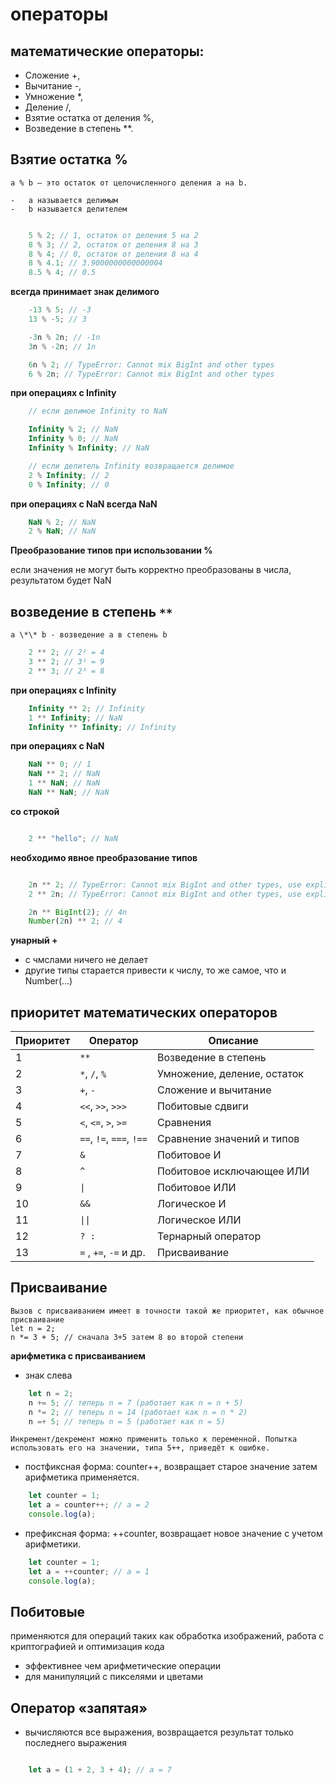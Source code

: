 # операторы

## математические операторы:

-   Сложение +,
-   Вычитание -,
-   Умножение \*,
-   Деление /,
-   Взятие остатка от деления %,
-   Возведение в степень \*\*.

## Взятие остатка %

    a % b – это остаток от целочисленного деления a на b.

    -   a называется делимым
    -   b называется делителем

```js

    5 % 2; // 1, остаток от деления 5 на 2
    8 % 3; // 2, остаток от деления 8 на 3
    8 % 4; // 0, остаток от деления 8 на 4
    8 % 4.1; // 3.9000000000000004
    8.5 % 4; // 0.5

```

**всегда принимает знак делимого**

```js
    -13 % 5; // -3
    13 % -5; // 3

    -3n % 2n; // -1n
    3n % -2n; // 1n

    6n % 2; // TypeError: Cannot mix BigInt and other types
    6 % 2n; // TypeError: Cannot mix BigInt and other types
```

**при операциях с Infinity**

```js
    // если делимое Infinity то NaN

    Infinity % 2; // NaN
    Infinity % 0; // NaN
    Infinity % Infinity; // NaN

    // если делитель Infinity возвращается делимое
    2 % Infinity; // 2
    0 % Infinity; // 0
```

**при операциях с NaN всегда NaN**

```js
    NaN % 2; // NaN
    2 % NaN; // NaN
```

**Преобразование типов при использовании %**

если значения не могут быть корректно преобразованы в числа, результатом будет NaN

## возведение в степень `**`

    a \*\* b - возведение а в степень b

```js
    2 ** 2; // 2² = 4
    3 ** 2; // 3² = 9
    2 ** 3; // 2³ = 8
```

**при операциях с Infinity**

```js
    Infinity ** 2; // Infinity
    1 ** Infinity; // NaN
    Infinity ** Infinity; // Infinity
```

**при операциях с NaN**

```js
    NaN ** 0; // 1
    NaN ** 2; // NaN
    1 ** NaN; // NaN
    NaN ** NaN; // NaN
```

**со строкой**

```js

    2 ** "hello"; // NaN

```

**необходимо явное преобразование типов**

```js

    2n ** 2; // TypeError: Cannot mix BigInt and other types, use explicit conversions
    2 ** 2n; // TypeError: Cannot mix BigInt and other types, use explicit conversions

    2n ** BigInt(2); // 4n
    Number(2n) ** 2; // 4

```

**унарный +**

-   c чмслами ничего не делает
-   другие типы старается привести к числу, то же самое, что и Number(...)

## приоритет математических операторов

| Приоритет | Оператор                | Описание                          |
|-----------|-------------------------|-----------------------------------|
| 1         | `**`                    | Возведение в степень              |
| 2         | `*`, `/`, `%`           | Умножение, деление, остаток       |
| 3         | `+`, `-`                | Сложение и вычитание              |
| 4         | `<<`, `>>`, `>>>`       | Побитовые сдвиги                  |
| 5         | `<`, `<=`, `>`, `>=`    | Сравнения                         |
| 6         | `==`, `!=`, `===`, `!==`| Сравнение значений и типов        |
| 7         | `&`                     | Побитовое И                       |
| 8         | `^`                     | Побитовое исключающее ИЛИ         |
| 9         | `\|`                     | Побитовое ИЛИ                     |
| 10        | `&&`                    | Логическое И                      |
| 11        | `\|\|`                    | Логическое ИЛИ                    |
| 12        | `? :`                   | Тернарный оператор                |
| 13        | `=` , `+=`, `-=` и др.  | Присваивание                      |

## Присваивание

    Вызов с присваиванием имеет в точности такой же приоритет, как обычное присваивание
    let n = 2;
    n *= 3 + 5; // сначала 3+5 затем 8 во второй степени

**арифметика с присваиванием**

-   знак слева

```js
    let n = 2;
    n += 5; // теперь n = 7 (работает как n = n + 5)
    n *= 2; // теперь n = 14 (работает как n = n * 2)
    n =+ 5; // теперь n = 5 (работает как n = 5)
```
    Инкремент/декремент можно применить только к переменной. Попытка использовать его на значении, типа 5++, приведёт к ошибке.

- постфиксная форма: counter++, возвращает старое значение затем арифметика применяется.

```js
    let counter = 1;
    let a = counter++; // a = 2
    console.log(a);
```
- префиксная форма: ++counter, возвращает новое значение c учетом арифметики.

```js
    let counter = 1;
    let a = ++counter; // a = 1
    console.log(a);
```
## Побитовые

применяются для операций таких как обработка изображений, работа с криптографией и оптимизация кода
- эффективнее чем арифметические операции
- для манипуляций с пикселями и цветами

## Оператор «запятая»

- вычисляются все выражения, возвращается результат только последнего выражения

```js

    let a = (1 + 2, 3 + 4); // a = 7

```